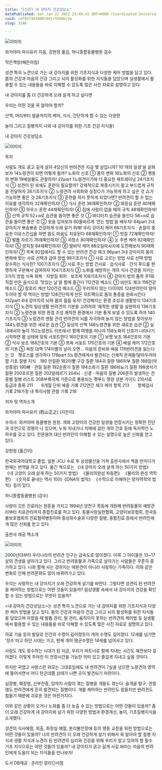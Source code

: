 ```yaml
---
title: "[신간] 내 강아지 건강상담소"
datePublished: Sat Jan 22 2022 23:49:41 GMT+0000 (Coordinated Universal Time)
cuid: cm702f4m3000r09jvf0d8bj2w
slug: 3186

---
```



![이미지](https://cdn.hashnode.com/res/hashnode/image/upload/v1739253146036/f48ef117-0a70-4709-afe1-ac4f09cc4d48.jpeg)

와카야마 마사유키 지음, 강현정 옮김, 하니종합동물병원 감수

작은책방(해든아침)

성견 특히 노견으로 가는 내 강아지를 위한 기초지식과 다양한 케어 방법을 담고 있다. 몸의 건강과 마음의 건강 그리고 뇌의 활성화를 위한 지식들을 담았으며 실생활에서 활용할 수 있는 내용들을 바로 이해할 수 있도록 많은 사진 자료로 설명하고 있다.

내 강아지를 좀 더 건강하게 오래 살게 하고 싶다면

우리는 어떤 것을 꼭 알아야 할까?

산책, 머리부터 발끝까지의 케어, 식사, 간단하게 할 수 있는 다양한

놀이 그리고 질병까지 나와 내 강아지를 위한 기초 건강 지식들!

내 강아지 건강상담소

![이미지](https://cdn.hashnode.com/res/hashnode/image/upload/v1739253148116/34c54ba3-900b-47b3-aece-2ed4941c50cd.jpeg)

목차

사람도 개도 굵고 길게 살자 4당신의 반려견은 지금 몇 살입니까? 10'개의 일생'을 살펴보자 14노령견이 되면 어떻게 될까? 노화의 신호 ① 몸의 변화 16노화의 신호 ② 행동의 변화 19배설물도 관찰하자! 22part 1노령견이기에 더 중요한 재트레이닝 24기초지식 ① 성견이 된 후에도 훈련이 필요할까? 강제적으로 복종시키지 말고 부드럽게 규칙을 전달하자 26기초지식 ② 노령견의 사회화와 성장○가 가능하게 하고 싶은 것 △가 가능하면 좋은 것 28기초지식 ③ 훈련을 하지 못하게 되었다면? 반려견이 할 수 없는 이유를 생각하자 32재확인하자! ① 식사 훈련 36재확인하자! ② 화장실 훈련 40재확인하자! ③ 하우스 훈련 44재확인하자! ④ 집에 사람이 없을 때의 규칙 48재확인하자! ⑤ 산책 규칙 52+α로 습관을 들이면 좋은 것 ① 바디터치 습관을 들인다 56+α로 습관을 들이면 좋은 것 ② 옷을 입혀보자 60올바르게 ‘안는 방법’을 배우자! 64part 2내 강아지가 뽀송뽀송 건강하게 오래 살기 위해! 우리 강아지 케어 66기초지식ㆍ손질이 중요한 이유스킨십을 하면 몸도 마음도 치유된다 68재확인하자! ① 빗질 72재확인하자! ② 발톱 자르기 76재확인하자! ③ 귀청소 80재확인하자! ④ 눈 주변 케어 82재확인하자! ⑤ 양치질 84재확인하자! ⑥ 발바닥 케어 88오일마사지에 도전해보자 90재확인하자! ⑦ 목욕 92집에서도 할 수 있는 반려견 건강 체크 96part 3내 강아지의 몸의 변화에 맞는 사료 선택과 급여 방법 98기초지식 ① 사료 고르는 방법 사료 선택 방법 장수하는 식사란? 100기초지식 ② 사료 주는 방법 건사료ㆍ습식사료ㆍ간식 푸드를 현명하게 구분해서 급여하자 104기초지식 ③ 노화를 예방하는 개의 식사 건강을 지키는 3가지 방법 식욕 회복ㆍ지방질 회피ㆍ보조제 108기초지식 ④ 강아지 밥의 품목 주1회 직접 만든 음식으로 ‘맛있는 날’을 함께 즐긴다 112건강 메소드 ① 비만도 체크 116건강 메소드 ② 칼로리 계산 120건강 메소드 ③ 무리하지 않는 다이어트 124반려인이 알아두어야 할 약 먹이는 방법! 128간단하게 만든 히트팩으로 몸의 통증을 완화시킨다 132part 4내 강아지의 뇌와 몸의 젊음 유지! 건강해지는 환경 조성과 생활방식 134기초지식 ① 노견의 일상생활 반려견의 기분을 고려하여 ‘쾌적한 생활’을 실현하자 136기초지식 ② 노령견을 위한 환경 조성 쾌적한 환경에서 기분 좋게 보낼 수 있도록 하자 140기초지식 ③ 노령견의 멘탈 관리 반려견의 뇌를 자극하여 늙지 않는 방법을 찾아보자 144노령견을 위한 새로운 습관 ① 일상의 산책 148노령견을 위한 새로운 습관 ② 실내에서의 놀이 152노령견도 리프레시! 함께 여행을 떠나자 158노화의 신호가 나타나기 시작하면 몸 상태에 맞춰 서포트한다 160간호의 기본 ① 보행 보조 164간호의 기본 ② 식사 보조 168간호의 기본 ③ 목욕 서포트 170간호의 기본 ④ 배설 케어 172간호의 기본 ⑤ 욕창 대책 174이별의 날이 오면… 마음의 준비와 배웅 176반려견을 잃는다는 것 펫로스를 생각하다 178part 5노령견에게서 발견되는 신체적 문제들!알아두어야 할 기초 질병 지식 180 안질환 182이빨·구강 질환 184귀 질환 186피부 질환 188암(악성종양) 190뼈ㆍ관절 질환 192순환기 질환 194소화기 질환 196비뇨기 질환 198생식기 질환 200호르몬 질환 202알레르기 204뇌ㆍ신경ㆍ마음의 질병 206흔히 발생하는 견종별 질병 리스트 208부록국제 기준으로 통용되는 펫푸드 영양 성분 가이드 210사료 등급과 종류 211  6개월 단위 체중 기록 212연간 체크 케어 항목 213  항체검사 기록 216가정 내 특이사항 관찰 기록 218

저자 및 역자소개

와카야마 마사유키 (若山正之) (지은이)

수의사. 와카야마 동물병원 원장. 개와 고양이의 건강한 일생을 연장시키는 정확한 진단과 조언으로 정평이 나 있으며, 누워 지내거나 치매에 걸린 개의 간호 등에 독자적인 노하우를 갖고 있다. 전문용어 대신 반려인이 이해할 수 있는 설명으로 높은 신뢰를 얻고 있다.

강현정 (옮긴이)

한국외국어대학교 졸업. 일본 JCLI 수료 후 삼성물산을 거쳐 출판사에서 책을 만지다가 현재는 번역을 하고 있다. 옮긴 책으로는 《내 강아지 오래 살게 하는 50가지 방법》 《내 고양이 오래 살게 하는 50가지 방법》 《물리의완성 파동편》 《물리의 완성 역학편》 《숫자로 끝내는 역사 100》《DNA의 법칙》 《수학으로 이해하는 양자역학의 법칙》등이 있다.

하니종합동물병원 (감수)

사랑이 깃든 진료라는 원훈을 가지고 1994년 양천구 목동에 개원해 반려동물의 예방관리부터 치료관리까지 종합진료를 하고 있다. 동물사랑실천협회, 고양이보호협회, 한국동물보호협회의 진료협력병원이며 중성화수술과 다양한 질병, 종합진료 등에서 반려인에게 많은 신뢰를 받고 있다.

출판사 제공 책소개

![이미지](https://cdn.hashnode.com/res/hashnode/image/upload/v1739253150263/20215ec6-424f-494a-a4de-7a3107a049b9.jpeg)

2000년대부터 우리나라의 반려견 인구는 급속도로 많아졌다. 이제 그 아이들은 13~17살의 견생을 살아가고 있다. 그리고 반려동물과 가족으로 살아가는 사람들은 꾸준히 증가하고 있다. 나와 함께 사는 강아지는 애완견이 아니라 사랑하는 가족이다. 이와 같은 변화로 인해 반려문화도 많이 바뀌어가고 있다.

우리는 사랑하는 내 강아지가 오래 건강하게 살기를 바란다. 그렇다면 성견이 된 반려견을 케어하는 방법으로는 어떤 것들이 있을까? 일상생활 속에서 내 강아지의 건강을 확인할 수 있는 방법으로는 무엇이 있을까?

<내 강아지 건강상담소>는 성견 특히 노견으로 가는 내 강아지를 위한 기초지식과 다양한 케어 방법을 담고 있다. 몸의 건강과 마음의 건강 그리고 뇌의 활성화를 위한 지식들을 담았으며 아팠을 때 발톱 관리, 털 관리, 움직이지 못하는 반려견의 케어법 등 실생활에서 활용할 수 있는 내용들을 바로 이해할 수 있도록 많은 사진 자료로 설명하고 있다.

의료 기술 등의 발달로 인간의 수명이 길어졌듯이 개의 수명도 길어졌다. 12세를 넘기면 '장수'라고 하던 시대는 가고, 현재 개의 평균수명은 14세를 넘어서고 있다.

사람도 개도 장수하는 시대가 된 지금, 우리가 파트너로 함께 지내는 시간도 예전보다 길어졌다. 이렇게 주어진 이 연장시간을 가능한 의미 있고 즐겁게 지내고 싶을 것이다.

하지만 귀엽고 사랑스런 외모는 그대로임에도 내 반려견이 7실을 넘으면 노령견의 영역에 들어서면서 어디 한군데쯤 상태가 나쁜 곳이 발견되기 마련이다.

심장병, 췌장염, 신부전증, 암까지 사람이 겪는 질병을 개들도 겪는다. 슬개골 탈구, 관절염도 반려견에게 흔히 발견되는 질병이다. 개를 케어하는 반려인도 힘들지만 반려견도 힘들기 때문에 괴로운 것은 마찬가지다.

이와 같은 상황이 오거나 노화를 좀 더 늦출 수 있는 방법으로는 어떤 것들이 있을까? 좀 더 오래 건강하게 내 강아지와 살기 위한 다양한 방법과 환경개선, 놀이, 기초질병지식을 소개했다.

성견의 식사예절, 외출, 화장실 예절, 분리불안장애 등의 행동 교정을 위한 방법으로는 어떤 것들이 있을까? 나의 반려견이 더 오래 건강하게 살기 위해서 꼭 알아야 할 질병 지식과 생활 지식과 노견이 된 반려견의 심리와 건강을 위해 우리가 알고 있어야 할 필수 기초 지식으로는 어떤 것들이 있을까? 내 강아지가 굵고 길게 사길 바라는 마음의 반려인에게 도움이 되는 지식들을 만나보자!

도서 DB제공 : 온라인 알라딘서점